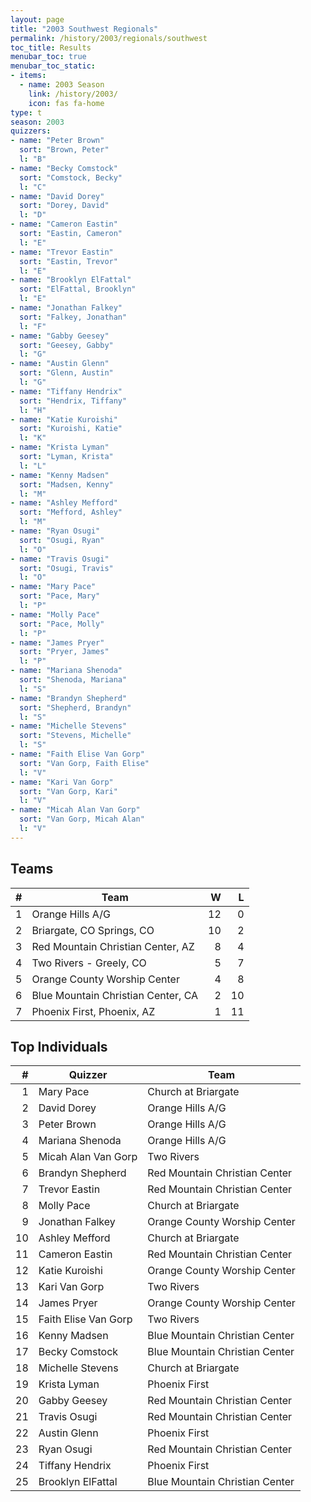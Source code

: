 ```yaml
---
layout: page
title: "2003 Southwest Regionals"
permalink: /history/2003/regionals/southwest
toc_title: Results
menubar_toc: true
menubar_toc_static:
- items:
  - name: 2003 Season
    link: /history/2003/
    icon: fas fa-home
type: t
season: 2003
quizzers:
- name: "Peter Brown"
  sort: "Brown, Peter"
  l: "B"
- name: "Becky Comstock"
  sort: "Comstock, Becky"
  l: "C"
- name: "David Dorey"
  sort: "Dorey, David"
  l: "D"
- name: "Cameron Eastin"
  sort: "Eastin, Cameron"
  l: "E"
- name: "Trevor Eastin"
  sort: "Eastin, Trevor"
  l: "E"
- name: "Brooklyn ElFattal"
  sort: "ElFattal, Brooklyn"
  l: "E"
- name: "Jonathan Falkey"
  sort: "Falkey, Jonathan"
  l: "F"
- name: "Gabby Geesey"
  sort: "Geesey, Gabby"
  l: "G"
- name: "Austin Glenn"
  sort: "Glenn, Austin"
  l: "G"
- name: "Tiffany Hendrix"
  sort: "Hendrix, Tiffany"
  l: "H"
- name: "Katie Kuroishi"
  sort: "Kuroishi, Katie"
  l: "K"
- name: "Krista Lyman"
  sort: "Lyman, Krista"
  l: "L"
- name: "Kenny Madsen"
  sort: "Madsen, Kenny"
  l: "M"
- name: "Ashley Mefford"
  sort: "Mefford, Ashley"
  l: "M"
- name: "Ryan Osugi"
  sort: "Osugi, Ryan"
  l: "O"
- name: "Travis Osugi"
  sort: "Osugi, Travis"
  l: "O"
- name: "Mary Pace"
  sort: "Pace, Mary"
  l: "P"
- name: "Molly Pace"
  sort: "Pace, Molly"
  l: "P"
- name: "James Pryer"
  sort: "Pryer, James"
  l: "P"
- name: "Mariana Shenoda"
  sort: "Shenoda, Mariana"
  l: "S"
- name: "Brandyn Shepherd"
  sort: "Shepherd, Brandyn"
  l: "S"
- name: "Michelle Stevens"
  sort: "Stevens, Michelle"
  l: "S"
- name: "Faith Elise Van Gorp"
  sort: "Van Gorp, Faith Elise"
  l: "V"
- name: "Kari Van Gorp"
  sort: "Van Gorp, Kari"
  l: "V"
- name: "Micah Alan Van Gorp"
  sort: "Van Gorp, Micah Alan"
  l: "V"
---
```


## Teams

|    # | Team                               |    W |    L |
| ---: | ---------------------------------- | ---: | ---: |
|    1 | Orange Hills A/G                   |   12 |    0 |
|    2 | Briargate, CO Springs, CO          |   10 |    2 |
|    3 | Red Mountain Christian Center, AZ  |    8 |    4 |
|    4 | Two Rivers - Greely, CO            |    5 |    7 |
|    5 | Orange County Worship Center       |    4 |    8 |
|    6 | Blue Mountain Christian Center, CA |    2 |   10 |
|    7 | Phoenix First, Phoenix, AZ         |    1 |   11 |

## Top Individuals

|    # | Quizzer              | Team                           |
| ---: | -------------------- | ------------------------------ |
|    1 | Mary Pace            | Church at Briargate            |
|    2 | David Dorey          | Orange Hills A/G               |
|    3 | Peter Brown          | Orange Hills A/G               |
|    4 | Mariana Shenoda      | Orange Hills A/G               |
|    5 | Micah Alan Van Gorp  | Two Rivers                     |
|    6 | Brandyn Shepherd     | Red Mountain Christian Center  |
|    7 | Trevor Eastin        | Red Mountain Christian Center  |
|    8 | Molly Pace           | Church at Briargate            |
|    9 | Jonathan Falkey      | Orange County Worship Center   |
|   10 | Ashley Mefford       | Church at Briargate            |
|   11 | Cameron Eastin       | Red Mountain Christian Center  |
|   12 | Katie Kuroishi       | Orange County Worship Center   |
|   13 | Kari Van Gorp        | Two Rivers                     |
|   14 | James Pryer          | Orange County Worship Center   |
|   15 | Faith Elise Van Gorp | Two Rivers                     |
|   16 | Kenny Madsen         | Blue Mountain Christian Center |
|   17 | Becky Comstock       | Blue Mountain Christian Center |
|   18 | Michelle Stevens     | Church at Briargate            |
|   19 | Krista Lyman         | Phoenix First                  |
|   20 | Gabby Geesey         | Red Mountain Christian Center  |
|   21 | Travis Osugi         | Red Mountain Christian Center  |
|   22 | Austin Glenn         | Phoenix First                  |
|   23 | Ryan Osugi           | Red Mountain Christian Center  |
|   24 | Tiffany Hendrix      | Phoenix First                  |
|   25 | Brooklyn ElFattal    | Blue Mountain Christian Center |